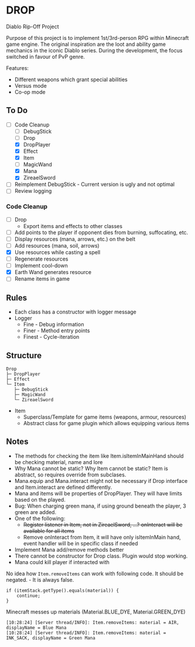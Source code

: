 # DROP

Diablo Rip-Off Project

Purpose of this project is to implement 1st/3rd-person RPG within Minecraft game
engine. The original inspiration are the loot and ability game mechanics in the
iconic Diablo series. During the development, the focus switched in favour of
PvP genre.

Features:

* Different weapons which grant special abilities
* Versus mode
* Co-op mode

## To Do

* [ ] Code Cleanup
    * [ ] DebugStick
    * [ ] Drop
    * [x] DropPlayer
    * [x] Effect
    * [x] Item
    * [ ] MagicWand
    * [x] Mana
    * [x] ZireaelSword
* [ ] Reimplement DebugStick - Current version is ugly and not optimal
* [ ] Review logging

### Code Cleanup

* [ ] Drop
    * Export items and effects to other classes 
* [ ] Add points to the player if opponent dies from burning, suffocating, etc.
* [ ] Display resources (mana, arrows, etc.) on the belt
* [ ] Add resources (mana, soil, arrows)
* [x] Use resources while casting a spell
* [ ] Regenerate resources
* [ ] Implement cool-down
* [x] Earth Wand generates resource
* [ ] Rename items in game

## Rules

* Each class has a constructor with logger message
* Logger
    * Fine - Debug information
    * Finer - Method entry points
    * Finest - Cycle-iteration

## Structure

```text
Drop
├─ DropPlayer
├─ Effect
└─ Item
   ├─ DebugStick
   ├─ MagicWand
   └─ ZireaelSword
```

* Item
    * Superclass/Template for game items (weapons, armour, resources)
    * Abstract class for game plugin which allows equipping various items

## Notes

* The methods for checking the item like Item.isItemInMainHand should be checking material, name and lore
* Why Mana cannot be static? Why Item cannot be static? Item is abstract, so requires override from subclases. 
* Mana.equip and Mana.interact might not be necessary if Drop interface and Item.interact are defined differently. 
* Mana and items will be properties of DropPlayer. They will have limits based on the played.
* Bug: When charging green mana, if using ground beneath the player, 3 green are added.
* One of the following:
    * ~~Register listener in Item, not in ZireaelSword, ...? onInteract will be available for all items~~
    * Remove onInteract from Item, it will have only isItemInMain hand, event handler will be in specific class if needed
* Implement Mana add/remove methods better
* There cannot be constructor for Drop class. Plugin would stop working.
* Mana could kill player if interacted with

No idea how `Item.removeItems` can work with following code. It should be negated. - It is always false.
```text
if (itemStack.getType().equals(material)) {
    continue;
}
```
Minecraft messes up materials (Material.BLUE_DYE, Material.GREEN_DYE)
```text
[10:28:24] [Server thread/INFO]: Item.removeItems: material = AIR, displayName = Blue Mana
[10:28:24] [Server thread/INFO]: Item.removeItems: material = INK_SACK, displayName = Green Mana
```
